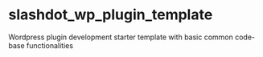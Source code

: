 # slashdot_wp_plugin_template
Wordpress plugin development starter template with basic common code-base functionalities
